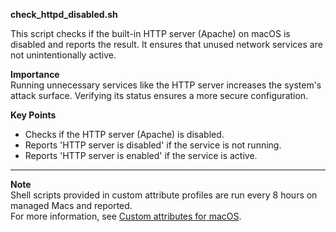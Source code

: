 **check_httpd_disabled.sh**

This script checks if the built-in HTTP server (Apache) on macOS is disabled and reports the result. It ensures that unused network services are not unintentionally active.

**Importance**  
Running unnecessary services like the HTTP server increases the system's attack surface. Verifying its status ensures a more secure configuration.

**Key Points**  
- Checks if the HTTP server (Apache) is disabled.  
- Reports 'HTTP server is disabled' if the service is not running.  
- Reports 'HTTP server is enabled' if the service is active.

---

**Note**  
Shell scripts provided in custom attribute profiles are run every 8 hours on managed Macs and reported.  
For more information, see [Custom attributes for macOS](https://learn.microsoft.com/en-us/mem/intune/apps/macos-shell-scripts#custom-attributes-for-macos).
